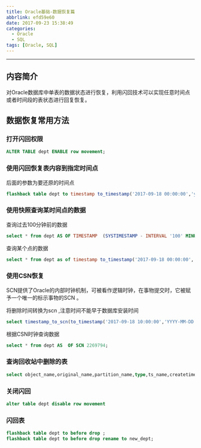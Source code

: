 ```yaml
---
title: Oracle基础-数据恢复篇
abbrlink: efd59e60
date: 2017-09-23 15:38:49
categories:
  - Oracle
  - SQL
tags: [Oracle, SQL]
---
```

----

## 内容简介
对Oracle数据库中单表的数据状态进行恢复，利用闪回技术可以实现任意时间点或者时间段的表状态进行回复恢复。

## 数据恢复常用方法
### 打开闪回权限
``` sql
ALTER TABLE dept ENABLE row movement;
```
### 使用闪回恢复表内容到指定时间点
后面的参数为要还原的时间点
``` sql
flashback table dept to timestamp to_timestamp('2017-09-18 00:00:00','yyyy-mm-dd hh24:mi:ss');
```

### 使用快照查询某时间点的数据
查询过去100分钟前的数据

``` sql
select * from dept AS OF TIMESTAMP  (SYSTIMESTAMP - INTERVAL '100' MINUTE)     
```

查询某个点的数据

```sql
select * from dept as of timestamp to_timestamp('2017-09-18 00:00:00','YYYY-MM-DD HH24:MI:SS');
```

### 使用CSN恢复
SCN提供了Oracle的内部时钟机制，可被看作逻辑时钟，在事物提交时，它被赋予一个唯一的标示事物的SCN 。

将删除时间转换为scn ,注意时间不能早于数据库安装时间

``` sql
select timestamp_to_scn(to_timestamp('2017-09-18 10:00:00','YYYY-MM-DD HH:MI:SS')) from dual; 
```

根据CSN时钟查询数据

``` sql
select * from dept AS  OF SCN 2269794;
```

### 查询回收站中删除的表

``` sql
select object_name,original_name,partition_name,type,ts_name,createtime,droptime from recyclebin;
```

### 关闭闪回

``` sql
alter table dept disable row movement
```

### 闪回表

```sql
flashback table dept to before drop ;
flashback table dept to before drop rename to new_dept;
```

